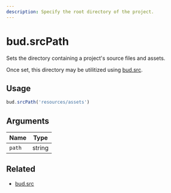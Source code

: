 ```yaml
---
description: Specify the root directory of the project.
---
```


# bud.srcPath

Sets the directory containing a project's source files and assets.

Once set, this directory may be utilitized using [bud.src](config-src.md).

## Usage

```js
bud.srcPath('resources/assets')
```

## Arguments

Name | Type |
------ | ------ |
`path` | string |

## Related

- [bud.src](config-src.md)
